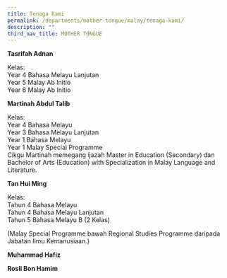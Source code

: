 ```yaml
---
title: Tenaga Kami
permalink: /departments/mother-tongue/malay/tenaga-kami/
description: ""
third_nav_title: MOTHER TONGUE
---
```

**Tasrifah Adnan**

Kelas:  
Year 4 Bahasa Melayu Lanjutan  
Year 5 Malay Ab Initio  
Year 6 Malay Ab Initio

**Martinah Abdul Talib** 

Kelas:  
Year 4 Bahasa Melayu  
Year 3 Bahasa Melayu Lanjutan  
Year 1 Bahasa Melayu  
Year 1 Malay Special Programme  
Cikgu Martinah memegang ijazah Master in Education (Secondary) dan Bachelor of Arts (Education) with Specialization in Malay Language and Literature.  

**Tan Hui Ming**

Kelas:  
Tahun 4 Bahasa Melayu  
Tahun 4 Bahasa Melayu Lanjutan  
Tahun 5 Bahasa Melayu B (2 Kelas)

(Malay Special Programme bawah Regional Studies Programme daripada Jabatan Ilmu Kemanusiaan.)

**Muhammad Hafiz**

**Rosli Bon Hamim**